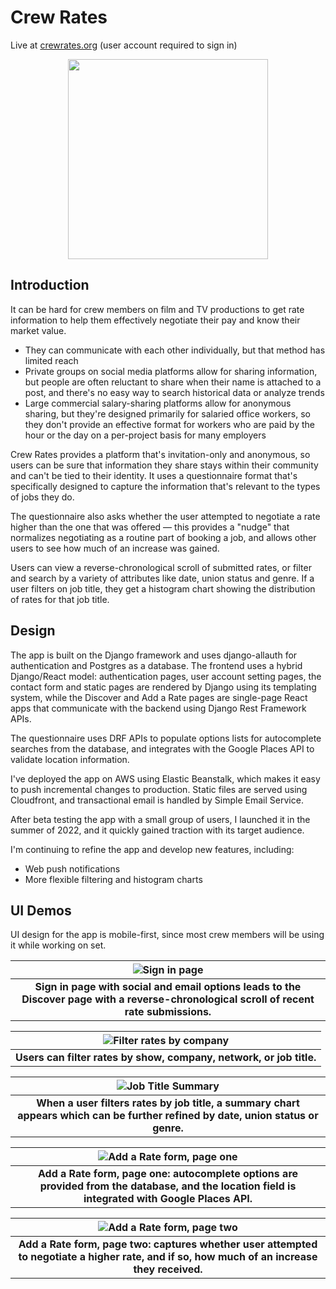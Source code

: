 # Crew Rates
Live at [crewrates.org](https://crewrates.org) (user account required to sign in)

<div align="center">
<img src="https://user-images.githubusercontent.com/39425112/166316498-8c7e9f78-bea5-4ebc-bbda-0c0b459afbc8.png" width="320">
</div>

## Introduction
It can be hard for crew members on film and TV productions to get rate information to help them 
effectively negotiate their pay and know their market value.

- They can communicate with each other individually, but that method has limited reach
- Private groups on social media platforms allow for sharing information, but people are
often reluctant to share when their name is attached to a post, and there's no easy way to search 
historical data or analyze trends
- Large commercial salary-sharing platforms allow for anonymous sharing, but they're designed
primarily for salaried office workers, so they don't provide an effective format for
workers who are paid by the hour or the day on a per-project basis for many employers

Crew Rates provides a platform that's invitation-only and anonymous, so users can be sure that
information they share stays within their community and can't be tied to their identity. It uses
a questionnaire format that's specifically designed to capture the information that's relevant to
the types of jobs they do.

The questionnaire also asks whether the user attempted to negotiate a rate higher than the one that
was offered — this provides a "nudge" that normalizes negotiating as a routine part
of booking a job, and allows other users to see how much of an increase was gained.

Users can view a reverse-chronological scroll of submitted rates, or filter and search by a variety 
of attributes like date, union status and genre. If a user filters on job title, they get a histogram
chart showing the distribution of rates for that job title.

## Design

The app is built on the Django framework and uses django-allauth for authentication and Postgres
as a database. The frontend uses a hybrid Django/React model: authentication pages,
user account setting pages, the contact form and static pages are rendered by Django using its
templating system, while the Discover and Add a Rate pages are single-page React apps that
communicate with the backend using Django Rest Framework APIs.

The questionnaire uses DRF APIs to populate options lists for autocomplete searches from the database,
and integrates with the Google Places API to validate location information.

I've deployed the app on AWS using Elastic Beanstalk, which makes it easy to push incremental
changes to production. Static files are served using Cloudfront, and transactional email is handled
by Simple Email Service.

After beta testing the app with a small group of users, I launched it in the summer of 2022, and it
quickly gained traction with its target audience.

I'm continuing to refine the app and develop new features, including:

- Web push notifications
- More flexible filtering and histogram charts

## UI Demos

UI design for the app is mobile-first, since most crew members will be using it while working on
set.

<div align="center">

| ![Sign in page](https://user-images.githubusercontent.com/39425112/166314491-bc307c91-e3d2-4c6a-ab30-b42922a108b2.gif) |
| :----: |
| **Sign in page with social and email options leads to the Discover page with a reverse-chronological scroll of recent rate submissions.** |

</div>

<div align="center">

| ![Filter rates by company](https://user-images.githubusercontent.com/39425112/166315199-0ae87b69-fc2f-441b-947b-d191dec44f15.gif) |
| :----: |
| **Users can filter rates by show, company, network, or job title.** |

</div>

<div align="center">

| ![Job Title Summary](https://user-images.githubusercontent.com/39425112/166315843-803d59b9-d404-4cd1-a092-1d076e73baf0.gif) |
| :----: |
| **When a user filters rates by job title, a summary chart appears which can be further refined by date, union status or genre.** |

</div>
<div align="center">

| ![Add a Rate form, page one](https://user-images.githubusercontent.com/39425112/235544859-68d9c78b-e273-446d-99f3-2702fb8a7542.gif) |
| :----: |
| **Add a Rate form, page one: autocomplete options are provided from the database, and the location field is integrated with Google Places API.** |

</div>

<div align="center">

| ![Add a Rate form, page two](https://user-images.githubusercontent.com/39425112/166316302-901dd9b2-c28b-4bfa-8946-ad2c0ebbda0a.gif) |
| :----: |
| **Add a Rate form, page two: captures whether user attempted to negotiate a higher rate, and if so, how much of an increase they received.** |

</div>
